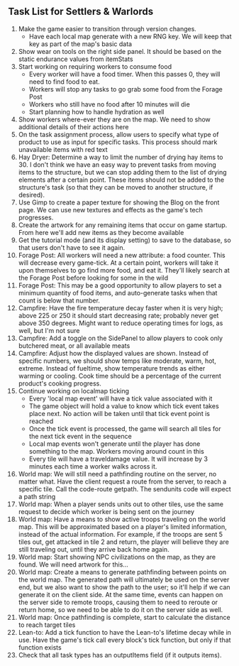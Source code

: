 ## Task List for Settlers & Warlords

1.  Make the game easier to transition through version changes.
    -   Have each local map generate with a new RNG key. We will keep that key as part of the map's basic data
2.  Show wear on tools on the right side panel. It should be based on the static endurance values from itemStats
3.  Start working on requiring workers to consume food
    -   Every worker will have a food timer. When this passes 0, they will need to find food to eat.
    -   Workers will stop any tasks to go grab some food from the Forage Post
    -   Workers who still have no food after 10 minutes will die
    -   Start planning how to handle hydration as well
4.  Show workers where-ever they are on the map. We need to show additional details of their actions here
5.  On the task assignment process, allow users to specify what type of product to use as input for specific tasks. This process should mark unavailable items with red text
6.  Hay Dryer: Determine a way to limit the number of drying hay items to 30. I don't think we have an easy way to prevent tasks from moving items to the structure, but we can stop adding them to the list of drying elements after a certain point. These items should not be added to the structure's task (so that they can be moved to another structure, if desired).
7.  Use Gimp to create a paper texture for showing the Blog on the front page. We can use new textures and effects as the game's tech progresses.
8.  Create the artwork for any remaining items that occur on game startup. From here we'll add new items as they become available
9.  Get the tutorial mode (and its display setting) to save to the database, so that users don't have to see it again.
10. Forage Post: All workers will need a new attribute: a food counter. This will decrease every game-tick. At a certain point, workers will take it upon themselves to go find more food, and eat it. They'll likely search at the Forage Post before looking for some in the wild
11. Forage Post: This may be a good opportunity to allow players to set a minimum quantity of food items, and auto-generate tasks when that count is below that number.
12. Campfire: Have the fire temperature decay faster when it is very high; above 225 or 250 it should start decreasing rate; probably never get above 350 degrees. Might want to reduce operating times for logs, as well, but I'm not sure
13. Campfire: Add a toggle on the SidePanel to allow players to cook only butchered meat, or all available meats
14. Campfire: Adjust how the displayed values are shown. Instead of specific numbers, we should show temps like moderate, warm, hot, extreme. Instead of fueltime, show temperature trends as either warming or cooling. Cook time should be a percentage of the current product's cooking progress.
15. Continue working on localmap ticking
    -   Every 'local map event' will have a tick value associated with it
    -   The game object will hold a value to know which tick event takes place next. No action will be taken until that tick event point is reached
    -   Once the tick event is processed, the game will search all tiles for the next tick event in the sequence
    -   Local map events won't generate until the player has done something to the map. Workers moving around count in this
    -   Every tile will have a traveldamage value. It will increase by 3 minutes each time a worker walks across it.
16. World map: We will still need a pathfinding routine on the server, no matter what. Have the client request a route from the server, to reach a specific tile. Call the code-route getpath. The sendunits code will expect a path string
17. World map: When a player sends units out to other tiles, use the same request to decide which worker is being sent on the journey
18. World map: Have a means to show active troops traveling on the world map. This will be approximated based on a player's limited information, instead of the actual information. For example, if the troops are sent 5 tiles out, get attacked in tile 2 and return, the player will believe they are still traveling out, until they arrive back home again.
19. World map: Start showing NPC civilizations on the map, as they are found. We will need artwork for this...
20. World map: Create a means to generate pathfinding between points on the world map. The generated path will ultimately be used on the server end, but we also want to show the path to the user; so it'll help if we can generate it on the client side. At the same time, events can happen on the server side to remote troops, causing them to need to reroute or return home, so we need to be able to do it on the server side as well.
21. World map: Once pathfinding is complete, start to calculate the distance to reach target tiles
22. Lean-to: Add a tick function to have the Lean-to's lifetime decay while in use. Have the game's tick call every block's tick function, but only if that function exists
23. Check that all task types has an outputItems field (if it outputs items).
